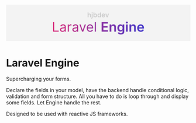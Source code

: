 ![Laravel Engine Banner](./.art/laravel-engine.png)

# Laravel Engine

Supercharging your forms.

Declare the fields in your model, have the backend handle conditional logic, validation and form structure. All you have to do is loop through and display some fields. Let Engine handle the rest.

Designed to be used with reactive JS frameworks.
